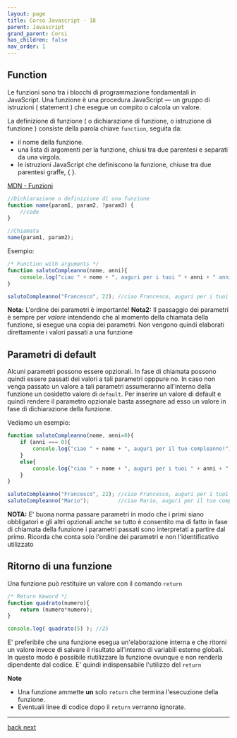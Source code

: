 ```yaml
---
layout: page
title: Corso Javascript - 18
parent: Javascript
grand_parent: Corsi
has_children: false
nav_order: 1
---
```



## Function

Le funzioni sono tra i blocchi di programmazione fondamentali in JavaScript. Una funzione è una procedura JavaScript — un gruppo di istruzioni ( statement ) che esegue un compito o calcola un valore.

La definizione di funzione ( o dichiarazione di funzione, o istruzione di funzione ) consiste della parola chiave `function`, seguita da:

- il nome della funzione.
- una lista di argomenti per la funzione, chiusi tra due parentesi e separati da una virgola.
- le istruzioni JavaScript che definiscono la funzione, chiuse tra due parentesi graffe, { }.

[MDN - Funzioni](https://developer.mozilla.org/it/docs/Web/JavaScript/Guida/Functions)

```js
//Dichiarazione o definizione di una funzione
function name(param1, param2, ?param3) {
    //code
}

//Chiamata
name(param1, param2);
```

Esempio:

```js
/* Function with arguments */
function salutoCompleanno(nome, anni){
    console.log("ciao " + nome + ", auguri per i tuoi " + anni + " anni!");
}

salutoCompleanno("Francesco", 22); //ciao Francesco, auguri per i tuoi 22 anni!
```

**Nota:** L'ordine dei parametri è importante!
**Nota2:** Il passaggio dei parametri è sempre per *valore* intendendo che al momento della chiamata della funzione, si esegue una copia dei parametri. Non vengono quindi elaborati direttamente i valori passati a una funzione


## Parametri di default

Alcuni parametri possono essere opzionali. In fase di chiamata possono quindi essere passati dei valori a tali parametri opppure no. In caso non venga passato un valore a tali parametri assumeranno all'interno della funzione un cosìdetto valore di `default`. Per inserire un valore di default e quindi rendere il parametro opzionale basta assegnare ad esso un valore in fase di dichiarazione della funzione.

Vediamo un esempio:

```js
function salutoCompleanno(nome, anni=0){
    if (anni === 0){
        console.log("ciao " + nome + ", auguri per il tuo compleanno!");
    }
    else{
        console.log("ciao " + nome + ", auguri per i tuoi " + anni + " anni!");
    } 
}

salutoCompleanno("Francesco", 22); //ciao Francesco, auguri per i tuoi 22 anni!
salutoCompleanno("Mario");         //ciao Mario, auguri per il tuo compleanno!
```


**NOTA:** E' buona norma passare parametri in modo che i primi siano obbligatori e gli altri opzionali anche se tutto è consentito ma di fatto in fase di chiamata della funzione i parametri passati sono interpretati a partire dal primo. Ricorda che conta solo l'ordine dei parametri e non l'identificativo utilizzato

## Ritorno di una funzione

Una funzione può restituire un valore con il comando `return`

```js
/* Return Keword */
function quadrato(numero){
    return (numero*numero);
}

console.log( quadrato(5) ); //25
```

E' preferibile che una funzione esegua un'elaborazione interna e che ritorni un valore invece di salvare il risultato all'interno di variabili esterne globali. In questo modo è possibile riutilizzare la funzione ovunque e non renderla dipendente dal codice. E' quindi indispensabile l'utilizzo del `return`

**Note**

- Una funzione ammette **un** solo `return` che termina l'esecuzione della funzione.
- Eventuali linee di codice dopo il `return` verranno ignorate.

 
---

<div class="next-prev">
    <a href="./js-17.html" id="prev-link"> back </a> 
    <a href="./js-19.html" id="next-link"> next </a>
</div>
  
